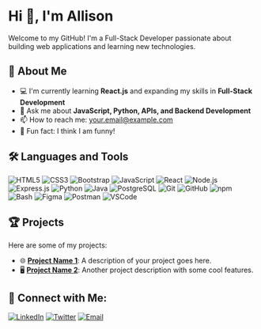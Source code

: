 # Hi 👋, I'm Allison

Welcome to my GitHub! I'm a Full-Stack Developer passionate about building web applications and learning new technologies.

## 🌟 About Me

- 💻 I'm currently learning **React.js** and expanding my skills in **Full-Stack Development**
- 💬 Ask me about **JavaScript, Python, APIs, and Backend Development**
- 📫 How to reach me: [your.email@example.com](mailto:your.email@example.com)
- 🌱 Fun fact: I think I am funny!

## 🛠️ Languages and Tools

![HTML5](https://img.shields.io/badge/HTML5-E34F26?style=for-the-badge&logo=html5&logoColor=white)
![CSS3](https://img.shields.io/badge/CSS3-1572B6?style=for-the-badge&logo=css3&logoColor=white)
![Bootstrap](https://img.shields.io/badge/Bootstrap-563D7C?style=for-the-badge&logo=bootstrap&logoColor=white)
![JavaScript](https://img.shields.io/badge/JavaScript-F7DF1E?style=for-the-badge&logo=javascript&logoColor=black)
![React](https://img.shields.io/badge/React-20232A?style=for-the-badge&logo=react&logoColor=61DAFB)
![Node.js](https://img.shields.io/badge/Node.js-339933?style=for-the-badge&logo=nodedotjs&logoColor=white)
![Express.js](https://img.shields.io/badge/Express.js-000000?style=for-the-badge&logo=express&logoColor=white)
![Python](https://img.shields.io/badge/Python-3776AB?style=for-the-badge&logo=python&logoColor=white)
![Java](https://img.shields.io/badge/Java-007396?style=for-the-badge&logo=java&logoColor=white)
![PostgreSQL](https://img.shields.io/badge/PostgreSQL-4169E1?style=for-the-badge&logo=postgresql&logoColor=white)
![Git](https://img.shields.io/badge/Git-F05032?style=for-the-badge&logo=git&logoColor=white)
![GitHub](https://img.shields.io/badge/GitHub-181717?style=for-the-badge&logo=github&logoColor=white)
![npm](https://img.shields.io/badge/npm-CB3837?style=for-the-badge&logo=npm&logoColor=white)
![Bash](https://img.shields.io/badge/Bash-4EAA25?style=for-the-badge&logo=gnubash&logoColor=white)
![Figma](https://img.shields.io/badge/Figma-F24E1E?style=for-the-badge&logo=figma&logoColor=white)
![Postman](https://img.shields.io/badge/Postman-FF6C37?style=for-the-badge&logo=postman&logoColor=white)
![VSCode](https://img.shields.io/badge/VSCode-0078D4?style=for-the-badge&logo=visualstudiocode&logoColor=white)

## 🏆 Projects

Here are some of my projects:

- 🌐 **[Project Name 1](https://github.com/yourusername/project1)**: A description of your project goes here.
- 🖥️ **[Project Name 2](https://github.com/yourusername/project2)**: Another project description with some cool features.

## 🤝 Connect with Me:

[![LinkedIn](https://img.shields.io/badge/LinkedIn-blue?logo=linkedin&logoColor=white)](https://www.linkedin.com/in/yourprofile/)
[![Twitter](https://img.shields.io/badge/Twitter-blue?logo=twitter&logoColor=white)](https://twitter.com/yourprofile)
[![Email](https://img.shields.io/badge/Email-red?logo=gmail&logoColor=white)](mailto:your.email@example.com)
